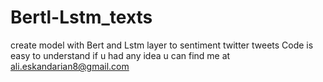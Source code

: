 # Bertl-Lstm_texts
create model with Bert and Lstm layer to sentiment twitter tweets
Code is easy to understand if u had any idea u can find me at ali.eskandarian8@gmail.com
